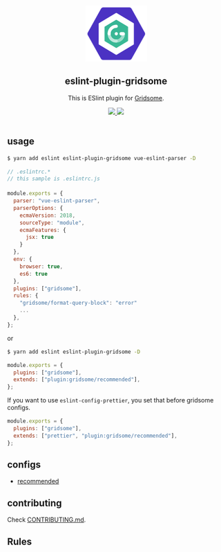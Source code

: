 <p align="center"><img width="143px" height="130px" src="https://raw.githubusercontent.com/gridsome/eslint-plugin-gridsome/master/assets/logo/eslint-plugin-gridsome.png" alt="ESLint plugin for Gridsome"></p>


<h2 align="center">eslint-plugin-gridsome</h2>
<p align="center">
  This is ESlint plugin for <a href="https://gridsome.org/" rel="nofollow">Gridsome</a>.
</p>
<p align="center">
  <a title="Current version" href="https://badge.fury.io/js/eslint-plugin-gridsome" rel="nofollow">
    <img src="https://badge.fury.io/js/eslint-plugin-gridsome.svg">
  </a>
  <a title="MIT License" href="[LICENSE](https://opensource.org/licenses/MIT)" rel="nofollow">
    <img src="https://img.shields.io/badge/License-MIT-green.svg">
  </a>
  <br>
  <br>
</p>

## usage

```bash
$ yarn add eslint eslint-plugin-gridsome vue-eslint-parser -D
```

```javascript
// .eslintrc.*
// this sample is .eslintrc.js

module.exports = {
  parser: "vue-eslint-parser",
  parserOptions: {
    ecmaVersion: 2018,
    sourceType: "module",
    ecmaFeatures: {
      jsx: true
    }
  },
  env: {
    browser: true,
    es6: true
  },
  plugins: ["gridsome"],
  rules: {
    "gridsome/format-query-block": "error"
    ...
  },
};
```

or

```bash
$ yarn add eslint eslint-plugin-gridsome -D
```

```javascript
module.exports = {
  plugins: ["gridsome"],
  extends: ["plugin:gridsome/recommended"],
};
```

If you want to use `eslint-config-prettier`, you set that before gridsome configs.
```javascript
module.exports = {
  plugins: ["gridsome"],
  extends: ["prettier", "plugin:gridsome/recommended"],
};
```

## configs

- [recommended](https://github.com/gridsome/eslint-plugin-gridsome/blob/master/lib/configs/recommended.js)

## contributing

Check [CONTRIBUTING.md](https://github.com/gridsome/eslint-plugin-gridsome/blob/master/CONTRIBUTING.md).

## Rules
